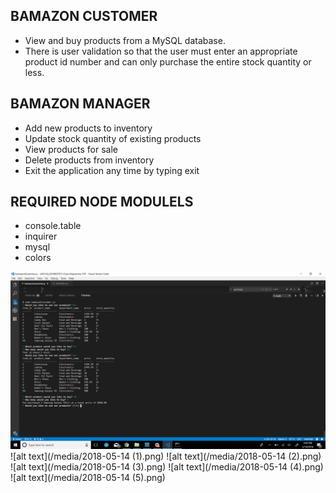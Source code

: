 

## BAMAZON CUSTOMER ##
* View and buy products from a MySQL database. 
* There is user validation so that the user must enter an appropriate product id number and can only purchase the entire stock quantity or less. 

## BAMAZON MANAGER ##
* Add new products to inventory
* Update stock quantity of existing products
* View products for sale
* Delete products from inventory
* Exit the application any time by  typing exit



## REQUIRED NODE MODULELS ##

* console.table
* inquirer
* mysql
* colors

![alt text](/media/2018-05-14.png)
![alt text](/media/2018-05-14 (1).png)
![alt text](/media/2018-05-14 (2).png)
![alt text](/media/2018-05-14 (3).png)
![alt text](/media/2018-05-14 (4).png)
![alt text](/media/2018-05-14 (5).png)
